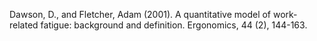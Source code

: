 
Dawson, D., and Fletcher, Adam (2001). A quantitative model of work-related fatigue: background and definition.
Ergonomics, 44 (2), 144-163.

